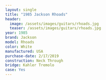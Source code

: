 ```yaml
---
layout: single
title: "1985 Jackson Rhoads"
header:
  image: /assets/images/guitars/rhoads.jpg
  teaser: /assets/images/guitars/rhoads.jpg
year: 1985
brand: Jackson
model: Rhoads
color: White
manufactured: USA
purchase-date: 2/17/2019
construction: Neck Through
bridge: Kahler Tremolo
case: Yes
---
```

